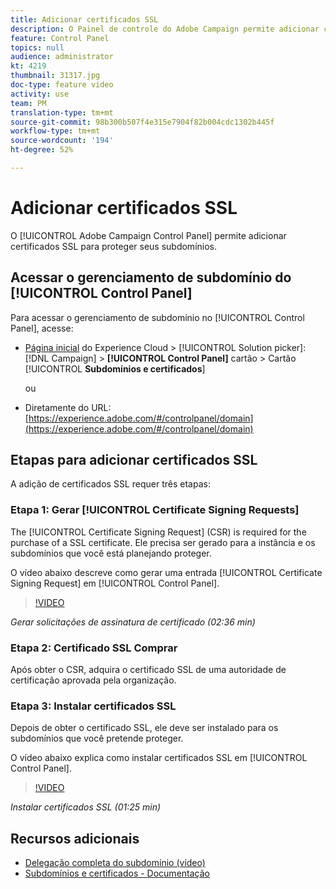 ```yaml
---
title: Adicionar certificados SSL
description: O Painel de controle do Adobe Campaign permite adicionar certificados SSL para proteger seus subdomínios.
feature: Control Panel
topics: null
audience: administrator
kt: 4219
thumbnail: 31317.jpg
doc-type: feature video
activity: use
team: PM
translation-type: tm+mt
source-git-commit: 98b300b507f4e315e7904f82b004cdc1302b445f
workflow-type: tm+mt
source-wordcount: '194'
ht-degree: 52%

---
```



# Adicionar certificados SSL

O [!UICONTROL Adobe Campaign Control Panel] permite adicionar certificados SSL para proteger seus subdomínios.

## Acessar o gerenciamento de subdomínio do [!UICONTROL Control Panel]

Para acessar o gerenciamento de subdomínio no [!UICONTROL Control Panel], acesse:

* [Página inicial](https://experience.adobe.com/#/home) do Experience Cloud > [!UICONTROL Solution picker]: [!DNL Campaign] > **[!UICONTROL Control Panel]** cartão > Cartão [!UICONTROL **Subdomínios e certificados**]

   ou
* Diretamente do URL: [https://experience.adobe.com/#/controlpanel/domain](https://experience.adobe.com/#/controlpanel/domain)

## Etapas para adicionar certificados SSL

A adição de certificados SSL requer três etapas:

### Etapa 1: Gerar [!UICONTROL Certificate Signing Requests]

The [!UICONTROL Certificate Signing Request] (CSR) is required for the purchase of a SSL certificate. Ele precisa ser gerado para a instância e os subdomínios que você está planejando proteger.

O vídeo abaixo descreve como gerar uma entrada [!UICONTROL Certificate Signing Request] em [!UICONTROL Control Panel].

>[!VIDEO](https://video.tv.adobe.com/v/31317?quality=12)

*Gerar solicitações de assinatura de certificado (02:36 min)*

### Etapa 2: Certificado SSL Comprar

Após obter o CSR, adquira o certificado SSL de uma autoridade de certificação aprovada pela organização.

### Etapa 3: Instalar certificados SSL

Depois de obter o certificado SSL, ele deve ser instalado para os subdomínios que você pretende proteger.

O vídeo abaixo explica como instalar certificados SSL em [!UICONTROL Control Panel].

>[!VIDEO](https://video.tv.adobe.com/v/31166?quality=12)

*Instalar certificados SSL (01:25 min)*

## Recursos adicionais

* [Delegação completa do subdomínio (vídeo)](./subdomain-delegation.md)
* [Subdomínios e certificados - Documentação](https://docs.adobe.com/content/help/pt-BR/control-panel/using/subdomains-and-certificates/renewing-subdomain-certificate.html)
